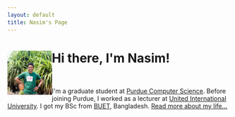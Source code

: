 ```yaml
---
layout: default
title: Nasim's Page
---
```

<div class="blurb">
	<img src="/images/profile.jpg" alt="Nasim's picture" style="width:20%;height:auto;" align="left"/> <h1>Hi there, I'm Nasim!</h1>  <br>
	
  <p>I'm a graduate student at <a href="https://www.cs.purdue.edu/">Purdue Computer Science</a>. Before joining Purdue, I worked as a lecturer at <a href="http://www.uiu.ac.bd/">United International University</a>. I got my BSc from <a href="https://www.buet.ac.bd/web/">BUET</a>, Bangladesh. <a href="/about">Read more about my life...</a></p>
</div>
